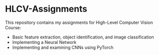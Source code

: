 # HLCV-Assignments  
This repository contains my assignments for High-Level Computer Vision Course:  
- Basic feature extraction, object identification, and image classification
- Implementing a Neural Network
- Implementing and examining CNNs using PyTorch  
